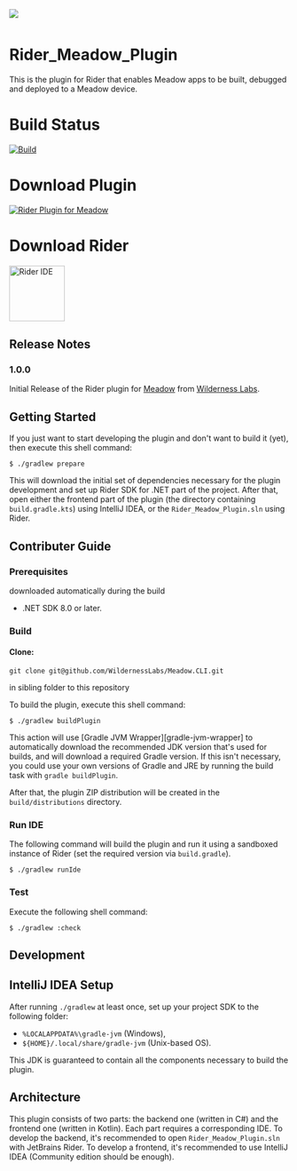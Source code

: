 <img src="Design/wildernesslabs-meadow-vscode-extension.jpg" style="margin-bottom:10px" />

# Rider_Meadow_Plugin

This is the plugin for Rider that enables Meadow apps to be built, debugged and deployed to a Meadow device.

# Build Status
[![Build](https://github.com/WildernessLabs/Rider_Meadow_Plugin/actions/workflows/main.yml/badge.svg)](https://github.com/WildernessLabs/Rider_Meadow_Plugin/actions)


# Download Plugin
[![Rider Plugin for Meadow](https://img.shields.io/jetbrains/plugin/v/RiderMeadowPlugin.svg?label=RiderMeadowPlugin&colorB=0A7BBB&style=for-the-badge&logo=rider)](https://plugins.jetbrains.com/plugin/RiderMeadowPlugin)

# Download Rider
[<img src="https://www.jetbrains.com/guide/assets/logo-135a4cec.png" alt="Rider IDE" width="100" height="100">](https://www.jetbrains.com/rider/download/)


## Release Notes

### 1.0.0

Initial Release of the Rider plugin for [Meadow](https://developer.wildernesslabs.co/Meadow/) from [Wilderness Labs](https://www.wildernesslabs.co/). 

## Getting Started

If you just want to start developing the plugin and don't want to build it (yet), then execute this shell command:

```console
$ ./gradlew prepare
```

This will download the initial set of dependencies necessary for the plugin development and set up Rider SDK for .NET part of the project. After that, open either the frontend part of the plugin (the directory containing `build.gradle.kts`) using IntelliJ IDEA, or the `Rider_Meadow_Plugin.sln` using Rider.

## Contributer Guide

### Prerequisites

downloaded automatically during the build
- .NET SDK 8.0 or later.

### Build

#### Clone:

```console
git clone git@github.com/WildernessLabs/Meadow.CLI.git
```
in sibling folder to this repository


To build the plugin, execute this shell command:

```console
$ ./gradlew buildPlugin
```

This action will use [Gradle JVM Wrapper][gradle-jvm-wrapper] to automatically
download the recommended JDK version that's used for builds, and will download a
required Gradle version. If this isn't necessary, you could use your own
versions of Gradle and JRE by running the build task with `gradle buildPlugin`.

After that, the plugin ZIP distribution will be created in the
`build/distributions` directory.

### Run IDE

The following command will build the plugin and run it using a sandboxed
instance of Rider (set the required version via `build.gradle`).

```console
$ ./gradlew runIde
```

### Test

Execute the following shell command:

```console
$ ./gradlew :check
```

Development
-----------

## IntelliJ IDEA Setup

After running `./gradlew` at least once, set up your project SDK to the following folder:

- `%LOCALAPPDATA%\gradle-jvm` (Windows),
- `${HOME}/.local/share/gradle-jvm` (Unix-based OS).

This JDK is guaranteed to contain all the components necessary to build the plugin.

## Architecture

This plugin consists of two parts: the backend one (written in C#) and the frontend one (written in Kotlin). Each part requires a corresponding IDE. To develop the backend, it's recommended to open `Rider_Meadow_Plugin.sln` with JetBrains Rider. To develop a frontend, it's recommended to use IntelliJ IDEA (Community edition should be enough).